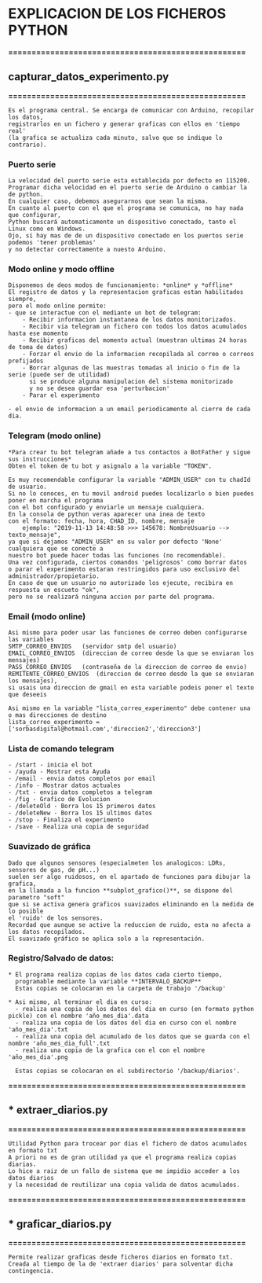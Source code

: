 # EXPLICACION DE LOS FICHEROS PYTHON

**===================================================**
## capturar_datos_experimento.py
**===================================================**

	Es el programa central. Se encarga de comunicar con Arduino, recopilar los datos, 
	registrarlos en un fichero y generar graficas con ellos en 'tiempo real' 
	(la grafica se actualiza cada minuto, salvo que se indique lo contrario).

### Puerto serie

	La velocidad del puerto serie esta establecida por defecto en 115200.
	Programar dicha velocidad en el puerto serie de Arduino o cambiar la de python.
	En cualquier caso, debemos asegurarnos que sean la misma.
	En cuanto al puerto con el que el programa se comunica, no hay nada que configurar,
	Python buscará automaticamente un dispositivo conectado, tanto el Linux como en Windows.
	Ojo, si hay mas de de un dispositivo conectado en los puertos serie podemos 'tener problemas'
	y no detectar correctamente a nuesto Arduino.

### Modo online y modo offline

	Disponemos de deos modos de funcionamiento: *online* y *offline*
	El registro de datos y la representacion graficas estan habilitados siempre,
	pero el modo online permite:
	- que se interactue con el mediante un bot de telegram: 
		- Recibir informacion instantanea de los datos monitorizados.
		- Recibir via telegram un fichero con todos los datos acumulados hasta ese momento
		- Recibir graficas del momento actual (muestran ultimas 24 horas de toma de datos)
		- Forzar el envio de la informacion recopilada al correo o correos prefijados
		- Borrar algunas de las muestras tomadas al inicio o fin de la serie (puede ser de utilidad) 
		  si se produce alguna manipulacion del sistema monitorizado 
		  y no se desea guardar esa 'perturbacion'
		- Parar el experimento
		  
	- el envio de informacion a un email periodicamente al cierre de cada dia.


### Telegram (modo online)

    *Para crear tu bot telegram añade a tus contactos a BotFather y sigue sus instrucciones*
	Obten el token de tu bot y asignalo a la variable "TOKEN".
	
	Es muy recomendable configurar la variable "ADMIN_USER" con tu chadId de usuario. 
	Si no lo conoces, en tu movil android puedes localizarlo o bien puedes poner en marcha el programa 
	con el bot configurado y enviarle un mensaje cualquiera. 
	En la consola de python veras aparecer una inea de texto
	con el formato: fecha, hora, CHAD_ID, nombre, mensaje	
		ejemplo: "2019-11-13 14:48:58 >>> 145678: NombreUsuario --> texto_mensaje",
	ya que si dejamos "ADMIN_USER" en su valor por defecto 'None' cualquiera que se conecte a 
	nuestro bot puede hacer todas las funciones (no recomendable).
	Una vez configurada, ciertos comandos 'peligrosos' como borrar datos 
	o parar el experimento estaran restringidos para uso exclusivo del administrador/propietario.
	En caso de que un usuario no autorizado los ejecute, recibira en respuesta un escueto "ok", 
	pero no se realizará ninguna accion por parte del programa.

### Email (modo online)

	Asi mismo para poder usar las funciones de correo deben configurarse las variables
	SMTP_CORREO_ENVIOS   (servidor smtp del usuario)
	EMAIL_CORREO_ENVIOS  (direccion de correo desde la que se enviaran los mensajes)
	PASS_CORREO_ENVIOS   (contraseña de la direccion de correo de envio)
	REMITENTE_CORREO_ENVIOS  (direccion de correo desde la que se enviaran los mensajes),
	si usais una direccion de gmail en esta variable podeis poner el texto que deseeis

	Asi mismo en la variable "lista_correo_experimento" debe contener una o mas direcciones de destino
	lista_correo_experimento = ['sorbasdigital@hotmail.com','direccion2','direccion3']  

### Lista de comando telegram

	- /start - inicia el bot
	- /ayuda - Mostrar esta Ayuda
	- /email - envia datos completos por email
	- /info - Mostrar datos actuales
	- /txt - envia datos completos a telegram
	- /fig - Grafico de Evolucion
	- /deleteOld - Borra los 15 primeros datos
	- /deleteNew - Borra los 15 ultimos datos
	- /stop - Finaliza el experimento
	- /save - Realiza una copia de seguridad




### Suavizado de gráfica

	Dado que algunos sensores (especialmeten los analogicos: LDRs, sensores de gas, de pH...) 
	suelen ser algo ruidosos, en el apartado de funciones para dibujar la grafica, 
	en la llamada a la funcion **subplot_grafico()**, se dispone del parametro "soft" 
	que si se activa genera graficos suavizados eliminando en la medida de lo posible 
	el 'ruido' de los sensores.
	Recordad que aunque se active la reduccion de ruido, esta no afecta a los datos recopilados. 
	El suavizado gráfico se aplica solo a la representación.


### Registro/Salvado de datos:

	* El programa realiza copias de los datos cada cierto tiempo, 
	  programable mediante la variable **INTERVALO_BACKUP**
	  Estas copias se colocaran en la carpeta de trabajo '/backup'

	* Asi mismo, al terminar el dia en curso:
	  - realiza una copia de los datos del dia en curso (en formato python pickle) con el nombre 'año_mes_dia'.data 
	  - realiza una copia de los datos del dia en curso con el nombre 'año_mes_dia'.txt
	  - realiza una copia del acumulado de los datos que se guarda con el nombre 'año_mes_dia_full'.txt
	  - realiza una copia de la grafica con el con el nombre 'año_mes_dia'.png
	  
	  Estas copias se colocaran en el subdirectorio '/backup/diarios'.
	
	

**===================================================**
## * extraer_diarios.py
**===================================================**

	Utilidad Python para trocear por dias el fichero de datos acumulados en formato txt
	A priori no es de gran utilidad ya que el programa realiza copias diarias.
	Lo hice a raiz de un fallo de sistema que me impidio acceder a los datos diarios 
	y la necesidad de reutilizar una copia valida de datos acumulados.
	
	

**===================================================**
## * graficar_diarios.py
**===================================================**

	Permite realizar graficas desde ficheros diarios en formato txt.
	Creada al tiempo de la de 'extraer diarios' para solventar dicha contingencia.
	
